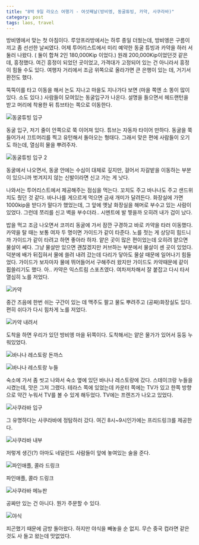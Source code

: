 ```yaml
---
title: "8박 9일 라오스 여행기 - 여섯째날(방비엥, 동굴튜빙, 카약, 사쿠라바)"
category: post
tags: laos, travel
---
```


방비엥에서 맞는 첫 아침이다. 루앙프라방에서는 하루 종일 더웠는데, 방비엥은 구름이 끼고 좀 선선한 날씨였다. 어제 투어리스트에서 미리 예약한 동굴 튜빙과 카약을 하러 서둘러 나왔다. ( 둘이 합쳐 2인 180,000Kip 이었다.) 원래 200,000Kip이었던것 같은데, 흥정했다. 여긴 흥정이 되었던 곳이었고, 가격대가 고정되어 있는 건 아니라서 흥정이 힘들 수도 있다. 여행자 거리에서 조금 위쪽으로 올라가면 큰 은행이 있는 데, 거기서 환전도 했다.

뚝뚝이를 타고 이동을 해서 논도 지나고 마을도 지나가다 보면 (마을 쪽엔 소 똥이 많이 있다. 소도 있다.) 사람들이 모여있는 동굴입구가 나온다. 설명을 들으면서 헤드랜턴을 받고 머리에 착용한 뒤 튜브타는 쪽으로 이동한다.

![동굴튜빙 입구](/images/2015-10-06/laos06-01.jpg)


동굴 입구, 저기 줄이 안쪽으로 쭉 이어져 있다. 튜브는 자동차 타이어 만하다. 동굴을 쭉 들어가서 끄트머리를 찍고 유턴해서 돌아오는 형태다. 그래서 맞은 편에 사람들이 오기도 하는데, 열심히 물을 뿌려주자.

![동굴튜빙 입구 2](/images/2015-10-06/laos06-02.jpg)


동굴에서 나오면서, 동굴 안에는 수심이 대체로 깊지만, 걸어서 자갈밭을 이동하는 부분이 있으니까 벗겨지지 않는 신발이라면 신고 가는 게 낫다.


나와서는 투어리스트에서 제공해주는 점심을 먹는다. 꼬치도 주고 바나나도 주고 샌드위치도 줬던 것 같다. 바나나를 게으르게 먹으면 금새 개미가 달려든다. 화장실에 가면 1000kip을 받다가 말다가 했었는데, 그 앞에 옛날 화장실을 해머로 부수고 있는 사람이 있었다. 그런데 쪼리를 신고 벽을 부수더라.. 시멘트에 발 찧을까 오히려 내가 겁이 났다.

밥을 먹고 조금 나오면서 코끼리 동굴에 가서 잠깐 구경하고 바로 카약을 타러 이동했다. 카약을 탈 때는 보통 여자 두 명이면 가이드가 같이 타준다. 노를 젓는 게 상당히 힘드니까 가이드가 같이 타려고 하면 좋아라 하자. 얕은 곳이 많은 편이었는데 오히려 얕으면 물살이 쎄다. 그냥 물살만 있으면 괜찮겠지만 커브하는 부분에서 물살이 센 곳이 있었다. 덕분에 배가 뒤집혀서 물에 쓸려 내려 갔는데 다리가 닿아도 물살 때문에 일어나기 힘들었다. 가이드가 보자마자 물에 뛰어들어서 구해주러 왔지만 가이드도 카약때문에 같이 휩쓸리기도 했다. 아.. 카약은 익스트림 스포츠였다. 여차저차해서 잘 붙잡고 다시 타서 열심히 노를 저었다.

![카약](/images/2015-10-06/laos06-03.jpg)


중간 즈음에 한번 쉬는 구간이 있는 데 맥주도 팔고 물도 뿌려주고 (공짜)화장실도 있다. 편히 쉬다가 다시 힘차게 노를 저었다.

![카약 내려서](/images/2015-10-06/laos06-04.jpg)


도착을 하면 우리가 있던 방비엥 마을 뒤쪽이다. 도착해서는 얕은 물가가 있어서 둥둥 누워있었다.

![바나나 레스토랑 돈까스](/images/2015-10-06/laos06-05.jpg)

![바나나 레스토랑 누들](/images/2015-10-06/laos06-06.jpg)


숙소에 가서 좀 씻고 나와서 숙소 옆에 있던 바나나 레스토랑에 갔다. 스테이크랑 누들을 시켰는데, 맛은 그저 그랬다. 테라스 쪽에 있었는데 카운터 쪽에는 TV가 있고 한쪽 방향으로 약간 누워서 TV를 볼 수 있게 해두었다. TV에는 프렌즈가 나오고 있었다.

![사쿠라바 입구](/images/2015-10-06/laos06-07.jpg)


그 유명하다는 사쿠라바에 정탐하러 갔다. 여긴 8시~9시인가에는 프리드링크를 제공한다.

![사쿠라바 내부](/images/2015-10-06/laos06-08.jpg)

저렇게 생긴(?) 아마도 네덜란드 사람들이 앞에 놓여있는 술을 준다.

![파인애플, 콜라 드링크](/images/2015-10-06/laos06-09.jpg)


파인애플, 콜라 드링크

![사쿠라바 메뉴판](/images/2015-10-06/laos06-10.jpg)


공짜만 있는 건 아니다. 뭔가 주문할 수 있다.

![야식](/images/2015-10-06/laos06-11.jpg)

피곤했기 때문에 금방 돌아왔다. 하지만 야식을 빼놓을 순 없지. 무슨 중국 컵라면 같은 것도 사 들고 왔는데 맛없었다.

